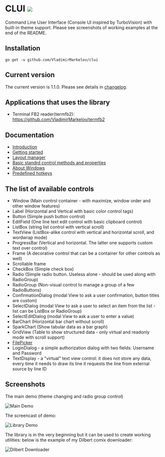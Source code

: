 # CLUI ![](https://travis-ci.org/VladimirMarkelov/clui.svg)
Command Line User Interface (Console UI inspired by TurboVision) with built-in theme support. Please see screenshots of working examples at the end of the README.

## Installation

    go get -u github.com/VladimirMarkelov/clui


## Current version
The current version is 1.1.0. Please see details in [changelog](./changelog).

## Applications that uses the library
* Terminal FB2 reader(termfb2): https://github.com/VladimirMarkelov/termfb2

## Documentation
* [Introduction](/docs/intro.md)
* [Getting started](/docs/hello.md)
* [Layout manager](/docs/layout.md)
* [Basic standrd control methods and properties](/docs/widget.md)
* [About Windows](/docs/window.md)
* [Predefined hotkeys](/docs/hotkeys.md)

## The list of available controls
* Window (Main control container - with maximize, window order and other window features)
* Label (Horizontal and Vertical with basic color control tags)
* Button (Simple push button control)
* EditField (One line text edit control with basic clipboard control)
* ListBox (string list control with vertical scroll)
* TextView (ListBox-alike control with vertical and horizontal scroll, and wordwrap mode)
* ProgressBar (Vertical and horizontal. The latter one supports custom text over control)
* Frame (A decorative control that can be a container for other controls as well)
* Scrollable frame
* CheckBox (Simple check box)
* Radio (Simple radio button. Useless alone - should be used along with RadioGroup)
* RadioGroup (Non-visual control to manage a group of a few RadioButtons)
* ConfirmationDialog (modal View to ask a user confirmation, button titles are custom)
* SelectDialog (modal View to ask a user to select an item from the list - list can be ListBox or RadioGroup)
* SelectEditDialog (modal View to ask a user to enter a value)
* BarChart (Horizontal bar chart without scroll)
* SparkChart (Show tabular data as a bar graph)
* GridView (Table to show structured data - only virtual and readonly mode with scroll support)
* [FilePicker](/docs/fselect.md)
* LoginDialog - a simple authorization dialog with two fields: Username and Password
* TextDisplay - a "virtual" text view control: it does not store any data, every time it needs to draw its line it requests the line from external source by line ID

## Screenshots
The main demo (theme changing and radio group control)

<img src="./demos/clui_demo_main.gif" alt="Main Demo">

The screencast of demo:

<img src="./demos/demo.gif" alt="Library Demo">

The library is in the very beginning but it can be used to create working utilities: below is the example of my Dilbert comix downloader:

<img src="./demos/dilbert_demo.gif" alt="Dilbert Downloader">
